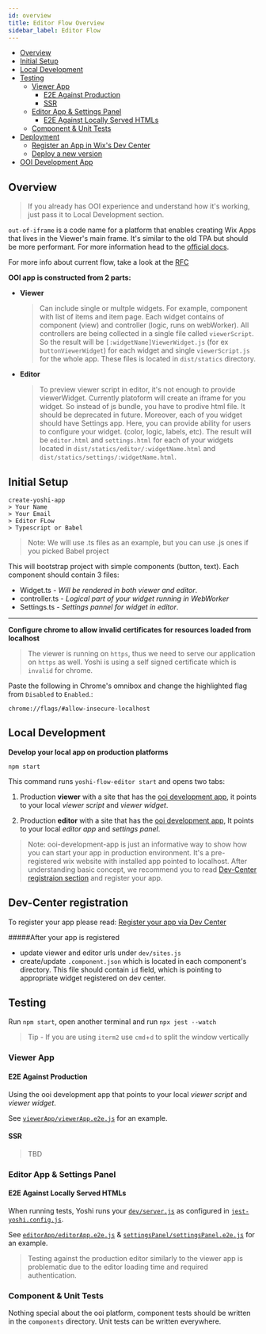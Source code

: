 ```yaml
---
id: overview
title: Editor Flow Overview
sidebar_label: Editor Flow
---
```


- [Overview](#overview)
- [Initial Setup](#initial-setup)
- [Local Development](#local-development)
- [Testing](#testing)
  - [Viewer App](#viewer-app)
    - [E2E Against Production](#e2e-against-production)
    - [SSR](#ssr)
  - [Editor App & Settings Panel](#editor-app--settings-panel)
    - [E2E Against Locally Served HTMLs](#e2e-against-locally-served-htmls)
  - [Component & Unit Tests](#component--unit-tests)
- [Deployment](#deployment)
  - [Register an App in Wix's Dev Center](#register-an-app-in-wix-s-dev-center)
  - [Deploy a new version](#deploy-a-new-version)
- [OOI Development App](#ooi-development-app)

## Overview

> If you already has OOI experience and understand how it's working, just pass it to Local Development section.

`out-of-iframe` is a code name for a platform that enables creating Wix Apps that lives in the Viewer's main frame. It's similar to the old TPA but should be more performant. For more information head to the [official docs](https://bo.wix.com/wix-docs/client/client-frameworks#out-of-iframe).

For more info about current flow, take a look at the [RFC](https://github.com/wix/yoshi/issues/1489)

**OOI app is constructed from 2 parts:**

- **Viewer**

  > Can include single or multple widgets. For example, component with list of items and item page.
  > Each widget contains of component (view) and controller (logic, runs on webWorker). All controllers are being collected in a single file called `viewerScript`.
  > So the result will be `[:widgetName]ViewerWidget.js` (for ex `buttonViewerWidget`) for each widget and single `viewerScript.js` for the whole app. These files is located in `dist/statics` directory.

- **Editor**
  > To preview viewer script in editor, it's not enough to provide viewerWidget. Currently platoform will create an iframe for you widget. So instead of js bundle, you have to prodive html file. It should be deprecated in future.
  > Moreover, each of you widget should have Settings app. Here, you can provide ability for users to configure your widget. (color, logic, labels, etc).
  > The result will be `editor.html` and `settings.html` for each of your widgets located in `dist/statics/editor/:widgetName.html` and `dist/statics/settings/:widgetName.html`.

## Initial Setup

```
create-yoshi-app
> Your Name
> Your Email
> Editor FLow
> Typescript or Babel
```

> Note: We will use .ts files as an example, but you can use .js ones if you picked Babel project

This will bootstrap project with simple components (button, text).
Each component should contain 3 files:

- Widget.ts - _Will be rendered in both viewer and editor_.
- controller.ts - _Logical part of your widget running in WebWorker_
- Settings.ts - _Settings pannel for widget in editor_.

---

**Configure chrome to allow invalid certificates for resources loaded from localhost**

> The viewer is running on `https`, thus we need to serve our application on `https` as well. Yoshi is using a self signed certificate which is `invalid` for chrome.

Paste the following in Chrome's omnibox and change the highlighted flag from `Disabled` to `Enabled`.:

```
chrome://flags/#allow-insecure-localhost
```

## Local Development

**Develop your local app on production platforms**

```
npm start
```

This command runs `yoshi-flow-editor start` and opens two tabs:

1. Production **viewer** with a site that has the [ooi development app](#ooi-development-app), it points to your local _viewer script_ and _viewer widget_.

2. Production **editor** with a site that has the [ooi development app](#ooi-development-app), It points to your local _editor app_ and _settings panel_.

> Note: ooi-development-app is just an informative way to show how you can start your app in production environment. It's a pre-registered wix website with installed app pointed to localhost.
> After understanding basic concept, we recommend you to read [Dev-Center registraion section](#dev-center-registration) and register your app.

## Dev-Center registration

To register your app please read: [Register your app via Dev Center](dev-center-registration.md)

#####After your app is registered

- update viewer and editor urls under `dev/sites.js`
- create/update `.component.json` which is located in each component's directory. This file should contain `id` field, which is pointing to appropriate widget registered on dev center.

## Testing

Run `npm start`, open another terminal and run `npx jest --watch`

> Tip - If you are using `iterm2` use `cmd`+`d` to split the window vertically

### Viewer App

#### E2E Against Production

Using the ooi development app that points to your local _viewer script_ and _viewer widget_.

See [`viewerApp/viewerApp.e2e.js`](https://github.com/wix/yoshi/tree/master/packages/create-yoshi-app/templates/out-of-iframe/typescript/src/viewerApp/viewerApp.e2e.js) for an example.

#### SSR

> TBD

### Editor App & Settings Panel

#### E2E Against Locally Served HTMLs

When running tests, Yoshi runs your [`dev/server.js`](https://github.com/wix/yoshi/tree/master/packages/create-yoshi-app/templates/out-of-iframe/typescript/dev/server.js) as configured in [`jest-yoshi.config.js`](https://github.com/wix/yoshi/tree/master/packages/create-yoshi-app/templates/out-of-iframe/typescript/jest-yoshi.config.js).

See [`editorApp/editorApp.e2e.js`](https://github.com/wix/yoshi/tree/master/packages/create-yoshi-app/templates/out-of-iframe/typescript/src/editorApp/editorApp.e2e.js) & [`settingsPanel/settingsPanel.e2e.js`](https://github.com/wix/yoshi/tree/master/packages/create-yoshi-app/templates/out-of-iframe/typescript/src/settingsPanel/settingsPanel.e2e.js) for an example.

> Testing against the production editor similarly to the viewer app is problematic due to the editor loading time and required authentication.

### Component & Unit Tests

Nothing special about the ooi platform, component tests should be written in the `components` directory. Unit tests can be written everywhere.
